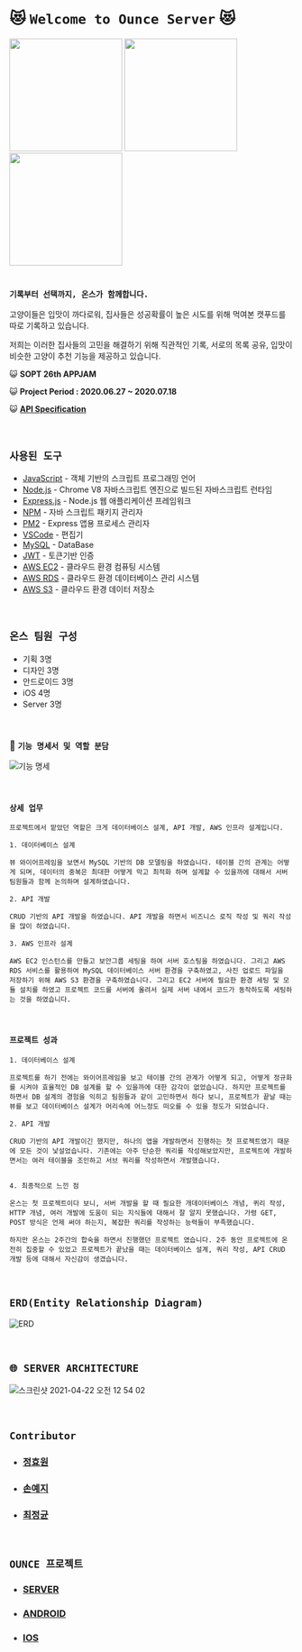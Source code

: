 # :heart_eyes_cat: `Welcome to Ounce Server` :heart_eyes_cat:

<div>
 <img src="https://user-images.githubusercontent.com/45676906/87784220-d8f44180-c870-11ea-9821-9ea4a09e8b26.jpg" width="200" height="200">
 <img src="https://user-images.githubusercontent.com/55784772/87793259-f977c800-c87f-11ea-816e-bc99f55c040d.png" width="200" height="200">
 <img src="https://user-images.githubusercontent.com/45676906/87784325-02ad6880-c871-11ea-9008-5e7f6cc57a04.jpg" width="200" height="200">
 
</div>
<br>

### `기록부터 선택까지, 온스가 함께합니다.`

고양이들은 입맛이 까다로워, 집사들은 성공확률이 높은 시도를 위해 먹여본 캣푸드를 따로 기록하고 있습니다. 

저희는 이러한 집사들의 고민을 해결하기 위해 직관적인 기록, 서로의 목록 공유, 입맛이 비슷한 고양이 추천 기능을 제공하고 있습니다.


:smiley_cat: <b>SOPT 26th APPJAM</b>

:smiley_cat: <b>Project Period : 2020.06.27 ~ 2020.07.18</b>

:smiley_cat: <b>[API Specification](https://github.com/We-are-Ounce/OUNCE_Server/wiki)</b>

<br>

## `사용된 도구`

- [JavaScript]() - 객체 기반의 스크립트 프로그래밍 언어
- [Node.js]() - Chrome V8 자바스크립트 엔진으로 빌드된 자바스크립트 런타임
- [Express.js]() - Node.js 웹 애플리케이션 프레임워크
- [NPM]() - 자바 스크립트 패키지 관리자
- [PM2]() - Express 앱용 프로세스 관리자
- [VSCode]() - 편집기
- [MySQL]() - DataBase
- [JWT]() - 토큰기반 인증
- [AWS EC2]() - 클라우드 환경 컴퓨팅 시스템
- [AWS RDS]() - 클라우드 환경 데이터베이스 관리 시스템
- [AWS S3]() - 클라우드 환경 데이터 저장소

<br>

## `온스 팀원 구성`

- 기획 3명
- 디자인 3명
- 안드로이드 3명
- iOS 4명
- Server 3명

<br>

### :open_file_folder: `기능 명세서 및 역할 분담`

![기능 명세](https://user-images.githubusercontent.com/55784772/87781603-eeb33800-c86b-11ea-9570-c3549c04fe34.PNG)

<br>

### `상세 업무`

```
프로젝트에서 맡았던 역할은 크게 데이터베이스 설계, API 개발, AWS 인프라 설계입니다. 

1. 데이터베이스 설계

뷰 와이어프레임을 보면서 MySQL 기반의 DB 모델링을 하였습니다. 테이블 간의 관계는 어떻게 되며, 데이터의 중복은 최대한 어떻게 막고 최적화 하며 설계할 수 있을까에 대해서 서버 팀원들과 함께 논의하며 설계하였습니다. 

2. API 개발

CRUD 기반의 API 개발을 하였습니다. API 개발을 하면서 비즈니스 로직 작성 및 쿼리 작성을 많이 하였습니다. 

3. AWS 인프라 설계

AWS EC2 인스턴스를 만들고 보안그룹 세팅을 하여 서버 호스팅을 하였습니다. 그리고 AWS RDS 서비스를 활용하여 MySQL 데이터베이스 서버 환경을 구축하였고, 사진 업로드 파일을 저장하기 위해 AWS S3 환경을 구축하였습니다. 그리고 EC2 서버에 필요한 환경 세팅 및 모듈 설치를 하였고 프로젝트 코드를 서버에 올려서 실제 서버 내에서 코드가 동작하도록 세팅하는 것을 하였습니다. 
```

<br>

### `프로젝트 성과`

```
1. 데이터베이스 설계

프로젝트를 하기 전에는 와이어프레임을 보고 테이블 간의 관계가 어떻게 되고, 어떻게 정규화를 시켜야 효율적인 DB 설계를 할 수 있을까에 대한 감각이 없었습니다. 하지만 프로젝트를 하면서 DB 설계의 경험을 익히고 팀원들과 같이 고민하면서 하다 보니, 프로젝트가 끝날 때는 뷰를 보고 데이터베이스 설계가 머리속에 어느정도 떠오를 수 있을 정도가 되었습니다. 

2. API 개발

CRUD 기반의 API 개발이긴 했지만, 하나의 앱을 개발하면서 진행하는 첫 프로젝트였기 때문에 모든 것이 낯설었습니다. 기존에는 아주 단순한 쿼리를 작성해보았지만, 프로젝트에 개발하면서는 여러 테이블을 조인하고 서브 쿼리를 작성하면서 개발했습니다. 


4. 최종적으로 느낀 점

온스는 첫 프로젝트이다 보니, 서버 개발을 할 때 필요한 개데이터베이스 개념, 퀴리 작성, HTTP 개념, 여러 개발에 도움이 되는 지식들에 대해서 잘 알지 못했습니다. 가령 GET, POST 방식은 언제 써야 하는지, 복잡한 쿼리를 작성하는 능력들이 부족했습니다. 

하지만 온스는 2주간의 합숙을 하면서 진행했던 프로젝트 였습니다. 2주 동안 프로젝트에 온전히 집중할 수 있었고 프로젝트가 끝났을 때는 데이터베이스 설계, 쿼리 작성, API CRUD 개발 등에 대해서 자신감이 생겼습니다. 
```


<br>

## `ERD(Entity Relationship Diagram)`

![ERD](https://user-images.githubusercontent.com/55784772/87702220-18208500-c7d4-11ea-8e54-f83f972f1d83.PNG)



<br>

## `🌐 SERVER ARCHITECTURE`


![스크린샷 2021-04-22 오전 12 54 02](https://user-images.githubusercontent.com/45676906/115583862-3e47f800-a305-11eb-8dde-f32c4788c49f.png)


<br>

## `Contributor`

- ### [정효원](https://github.com/Jeong-Hyowon)
- ### [손예지](https://github.com/yezgoget)
- ### [최정균](https://github.com/wjdrbs96)


<br>

## `OUNCE 프로젝트`
- ### [SERVER](https://github.com/We-are-Ounce/OUNCE_Server)
- ### [ANDROID](https://github.com/We-are-Ounce/OUNCE_Android)
- ### [IOS](https://github.com/We-are-Ounce/OUNCE_iOS)